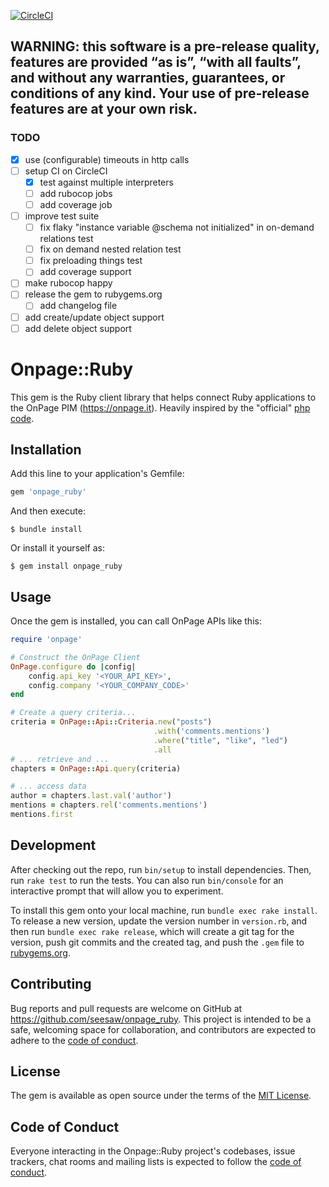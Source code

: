 [![CircleCI](https://circleci.com/gh/seesaw/onpage_ruby/tree/main.svg?style=svg)](https://circleci.com/gh/seesaw/onpage_ruby/tree/s&m)

## WARNING: this software is a pre-release quality, features are provided “as is”, “with all faults”, and without any warranties, guarantees, or conditions of any kind. Your use of pre-release features are at your own risk.

### TODO
- [x] use (configurable) timeouts in http calls
- [ ] setup CI on CircleCI
  - [x] test against multiple interpreters
  - [ ] add rubocop jobs
  - [ ] add coverage job
- [ ] improve test suite
  - [ ] fix flaky "instance variable @schema not initialized" in on-demand relations test
  - [ ] fix on demand nested relation test
  - [ ] fix preloading things test
  - [ ] add coverage support
- [ ] make rubocop happy
- [ ] release the gem to rubygems.org
  - [ ] add changelog file
- [ ] add create/update object support
- [ ] add delete object support

# Onpage::Ruby

This gem is the Ruby client library that helps connect Ruby applications to the OnPage PIM (https://onpage.it).
Heavily inspired by the "official" [php code](https://github.com/onpage-dev/onpage-php).

## Installation

Add this line to your application's Gemfile:

```ruby
gem 'onpage_ruby'
```

And then execute:

    $ bundle install

Or install it yourself as:

    $ gem install onpage_ruby

## Usage

Once the gem is installed, you can call OnPage APIs like this:

```ruby
require 'onpage'

# Construct the OnPage Client
OnPage.configure do |config|
    config.api_key '<YOUR_API_KEY>',
    config.company '<YOUR_COMPANY_CODE>'
end

# Create a query criteria...
criteria = OnPage::Api::Criteria.new("posts")
                                .with('comments.mentions')
                                .where("title", "like", "led")
                                .all
# ... retrieve and ...
chapters = OnPage::Api.query(criteria)

# ... access data
author = chapters.last.val('author')
mentions = chapters.rel('comments.mentions')
mentions.first
```

## Development

After checking out the repo, run `bin/setup` to install dependencies. Then, run `rake test` to run the tests. You can also run `bin/console` for an interactive prompt that will allow you to experiment.

To install this gem onto your local machine, run `bundle exec rake install`. To release a new version, update the version number in `version.rb`, and then run `bundle exec rake release`, which will create a git tag for the version, push git commits and the created tag, and push the `.gem` file to [rubygems.org](https://rubygems.org).

## Contributing

Bug reports and pull requests are welcome on GitHub at https://github.com/seesaw/onpage_ruby. This project is intended to be a safe, welcoming space for collaboration, and contributors are expected to adhere to the [code of conduct](https://github.com/seesaw/onpage_ruby/blob/master/CODE_OF_CONDUCT.md).

## License

The gem is available as open source under the terms of the [MIT License](https://opensource.org/licenses/MIT).

## Code of Conduct

Everyone interacting in the Onpage::Ruby project's codebases, issue trackers, chat rooms and mailing lists is expected to follow the [code of conduct](https://github.com/seesaw/onpage_ruby/blob/master/CODE_OF_CONDUCT.md).
